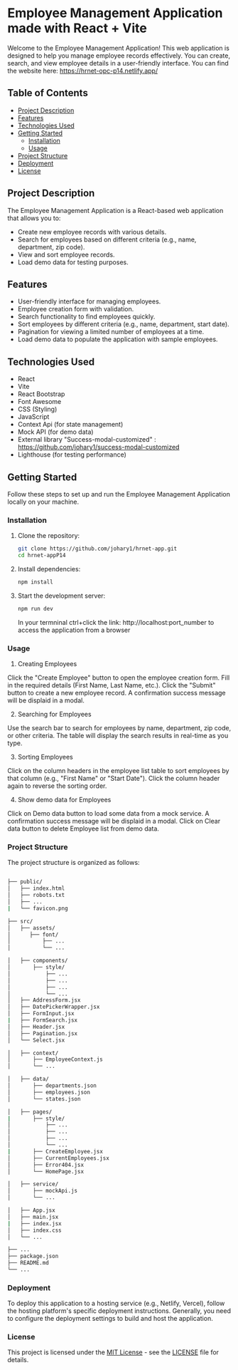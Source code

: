 # Employee Management Application made with React + Vite

Welcome to the Employee Management Application! This web application is designed to help you manage employee records effectively. You can create, search, and view employee details in a user-friendly interface.
You can find the website here: https://hrnet-opc-p14.netlify.app/

## Table of Contents

- [Project Description](#project-description)
- [Features](#features)
- [Technologies Used](#technologies-used)
- [Getting Started](#getting-started)
  - [Installation](#installation)
  - [Usage](#usage)
- [Project Structure](#project-structure)
- [Deployment](#deployment)
- [License](#license)

## Project Description

The Employee Management Application is a React-based web application that allows you to:

- Create new employee records with various details.
- Search for employees based on different criteria (e.g., name, department, zip code).
- View and sort employee records.
- Load demo data for testing purposes.

## Features

- User-friendly interface for managing employees.
- Employee creation form with validation.
- Search functionality to find employees quickly.
- Sort employees by different criteria (e.g., name, department, start date).
- Pagination for viewing a limited number of employees at a time.
- Load demo data to populate the application with sample employees.

## Technologies Used

- React
- Vite
- React Bootstrap
- Font Awesome
- CSS (Styling)
- JavaScript
- Context Api (for state management)
- Mock API (for demo data)
- External library "Success-modal-customized" : https://github.com/johary1/success-modal-customized
- Lighthouse (for testing performance)

## Getting Started

Follow these steps to set up and run the Employee Management Application locally on your machine.

### Installation

1. Clone the repository:

   ```bash
   git clone https://github.com/johary1/hrnet-app.git
   cd hrnet-appP14
   ```

2. Install dependencies:

   ```bash
   npm install
   ```

3. Start the development server:

   ```bash
   npm run dev
   ```

   In your termninal ctrl+click the link: http://localhost:port_number to access the application from a browser

### Usage

1. Creating Employees

Click the "Create Employee" button to open the employee creation form.
Fill in the required details (First Name, Last Name, etc.).
Click the "Submit" button to create a new employee record.
A confirmation success message will be displaid in a modal.

2. Searching for Employees

Use the search bar to search for employees by name, department, zip code, or other criteria.
The table will display the search results in real-time as you type.

3. Sorting Employees

Click on the column headers in the employee list table to sort employees by that column (e.g., "First Name" or "Start Date").
Click the column header again to reverse the sorting order.

4. Show demo data for Employees

Click on Demo data button to load some data from a mock service. A confirmation success message will be displaid in a modal.
Click on Clear data button to delete Employee list from demo data.

### Project Structure

The project structure is organized as follows:

```bash

├── public/
│   ├── index.html
│   ├── robots.txt
│   ├── ...
|   └── favicon.png

├── src/
│   ├── assets/
│      ├── font/
│          ├── ...
│          └── ...

│   ├── components/
│       ├── style/
│           ├── ...
│           ├── ...
│           ├── ...
│           └── ...
│   ├── AddressForm.jsx
│   ├── DatePickerWrapper.jsx
│   ├── FormInput.jsx
|   ├── FormSearch.jsx
│   ├── Header.jsx
│   ├── Pagination.jsx
│   └── Select.jsx

│   ├── context/
│       ├── EmployeeContext.js
│       └── ...

│   ├── data/
│       ├── departments.json
│       ├── employees.json
│       └── states.json

│   ├── pages/
|       ├── style/
│           ├── ...
│           ├── ...
│           ├── ...
│           └── ...
|       ├── CreateEmployee.jsx
│       ├── CurrentEmployees.jsx
│       ├── Error404.jsx
│       └── HomePage.jsx

│   ├── service/
│       ├── mockApi.js
│       └── ...

│   ├── App.jsx
│   ├── main.jsx
|   ├── index.jsx
│   ├── index.css
│   └── ...

├── ...
├── package.json
├── README.md
└── ...

```

### Deployment

To deploy this application to a hosting service (e.g., Netlify, Vercel), follow the hosting platform's specific deployment instructions. Generally, you need to configure the deployment settings to build and host the application.

### License

This project is licensed under the [MIT License](LICENSE) - see the [LICENSE](LICENSE) file for details.
